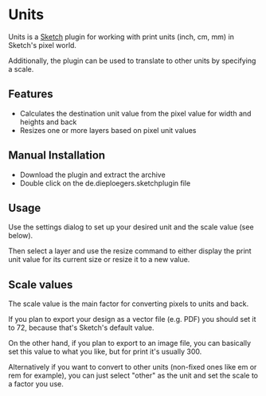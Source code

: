 # Units

Units is a [Sketch](https://https://sketchapp.com/) plugin for working with print units (inch, cm, mm) in Sketch's pixel world.

Additionally, the plugin can be used to translate to other units by specifying a scale.

## Features

* Calculates the destination unit value from the pixel value for width and heights and back
* Resizes one or more layers based on pixel unit values

## Manual Installation

* Download the plugin and extract the archive
* Double click on the de.dieploegers.sketchplugin file

## Usage

Use the settings dialog to set up your desired unit and the scale value (see below).

Then select a layer and use the resize command to either display the print unit value for its current size or resize it to a new value.

## Scale values

The scale value is the main factor for converting pixels to units and back.

If you plan to export your design as a vector file (e.g. PDF) you should set it to 72, because that's Sketch's default value.

On the other hand, if you plan to export to an image file, you can basically set this value to what you like, but for print it's usually 300.

Alternatively if you want to convert to other units (non-fixed ones like em or rem for example), you can just select "other" as the unit and set the scale to a factor you use.
